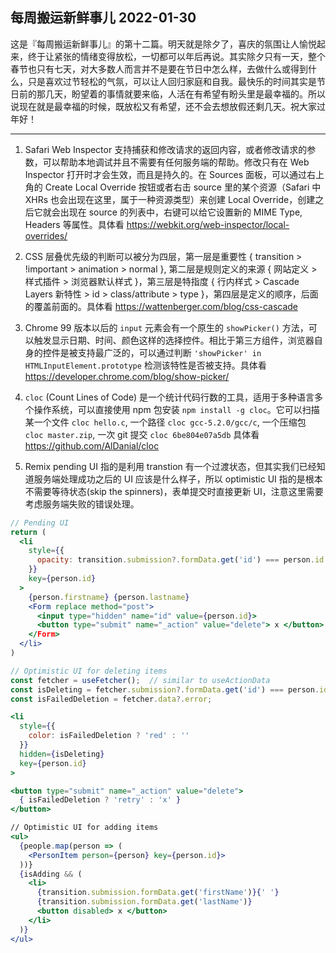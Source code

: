 ## 每周搬运新鲜事儿 2022-01-30

这是『每周搬运新鲜事儿』的第十二篇。明天就是除夕了，喜庆的氛围让人愉悦起来，终于让紧张的情绪变得放松，一切都可以年后再说。其实除夕只有一天，整个春节也只有七天，对大多数人而言并不是要在节日中怎么样，去做什么或得到什么，只是喜欢过节轻松的气氛，可以让人回归家庭和自我。最快乐的时间其实是节日前的那几天，盼望着的事情就要来临，人活在有希望有盼头里是最幸福的。所以说现在就是最幸福的时候，既放松又有希望，还不会去想放假还剩几天。祝大家过年好！

---

1. Safari Web Inspector 支持捕获和修改请求的返回内容，或者修改请求的参数，可以帮助本地调试并且不需要有任何服务端的帮助。修改只有在 Web Inspector 打开时才会生效，而且是持久的。在 Sources 面板，可以通过右上角的 Create Local Override 按钮或者右击 source 里的某个资源（Safari 中 XHRs 也会出现在这里，属于一种资源类型）来创建 Local Override，创建之后它就会出现在 source 的列表中，右键可以给它设置新的 MIME Type, Headers 等属性。具体看 https://webkit.org/web-inspector/local-overrides/

2. CSS 层叠优先级的判断可以被分为四层，第一层是重要性 { transition > !important > animation > normal }, 第二层是规则定义的来源 { 网站定义 > 样式插件 > 浏览器默认样式 }，第三层是特指度 { 行内样式 > Cascade Layers 新特性 > id > class/attribute > type }，第四层是定义的顺序，后面的覆盖前面的。具体看 https://wattenberger.com/blog/css-cascade

3. Chrome 99 版本以后的 `input` 元素会有一个原生的 `showPicker()` 方法，可以触发显示日期、时间、颜色这样的选择控件。相比于第三方组件，浏览器自身的控件是被支持最广泛的，可以通过判断 `'showPicker' in HTMLInputElement.prototype` 检测该特性是否被支持。具体看 https://developer.chrome.com/blog/show-picker/

4. `cloc` (Count Lines of Code) 是一个统计代码行数的工具，适用于多种语言多个操作系统，可以直接使用 npm 包安装 `npm install -g cloc`。它可以扫描某一个文件 `cloc hello.c`, 一个路径 `cloc gcc-5.2.0/gcc/c`, 一个压缩包 `cloc master.zip`, 一次 git 提交 `cloc 6be804e07a5db` 具体看 https://github.com/AlDanial/cloc

5. Remix pending UI 指的是利用 transtion 有一个过渡状态，但其实我们已经知道服务端处理成功之后的 UI 应该是什么样子，所以 optimistic UI 指的是根本不需要等待状态(skip the spinners)，表单提交时直接更新 UI，注意这里需要考虑服务端失败的错误处理。

```jsx
// Pending UI
return (
  <li 
    style={{
      opacity: transition.submission?.formData.get('id') === person.id ? 0.2 : 1
    }}
    key={person.id}
  >
    {person.firstname} {person.lastname}
    <Form replace method="post">
      <input type="hidden" name="id" value={person.id}>
      <button type="submit" name="_action" value="delete"> x </button>
    </Form>
  </li>
)
```

```jsx
// Optimistic UI for deleting items
const fetcher = useFetcher();  // similar to useActionData
const isDeleting = fetcher.submission?.formData.get('id') === person.id;
const isFailedDeletion = fetcher.data?.error;

<li
  style={{
    color: isFailedDeletion ? 'red' : ''
  }}
  hidden={isDeleting}
  key={person.id}
>

<button type="submit" name="_action" value="delete">
  { isFailedDeletion ? 'retry' : 'x' }
</button>

// Optimistic UI for adding items
<ul>
  {people.map(person => (
    <PersonItem person={person} key={person.id}>
  ))}
  {isAdding && (
    <li>
      {transition.submission.formData.get('firstName')}{' '}
      {transition.submission.formData.get('lastName')}
      <button disabled> x </button>
    </li>
  )}
</ul>
```
